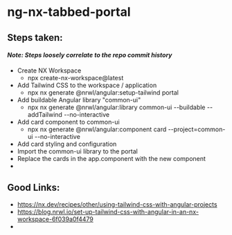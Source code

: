 # ng-nx-tabbed-portal

## Steps taken:
#### *Note: Steps loosely correlate to the repo commit history*
- Create NX Workspace
  - npx create-nx-workspace@latest
- Add Tailwind CSS to the workspace / application
  - npx nx generate @nrwl/angular:setup-tailwind portal
- Add buildable Angular library "common-ui" 
  - npx nx generate @nrwl/angular:library common-ui --buildable --addTailwind --no-interactive
- Add card component to common-ui
  - npx nx generate @nrwl/angular:component card --project=common-ui --no-interactive
- Add card styling and configuration
- Import the common-ui library to the portal 
- Replace the cards in the app.component with the new component
- 
  
## Good Links:
  - https://nx.dev/recipes/other/using-tailwind-css-with-angular-projects
  - https://blog.nrwl.io/set-up-tailwind-css-with-angular-in-an-nx-workspace-6f039a0f4479
  - 
  
